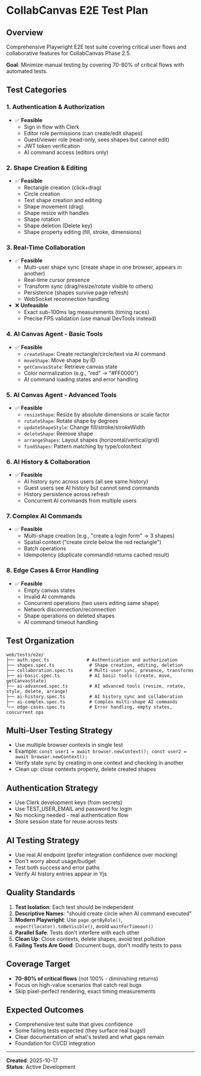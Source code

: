 # CollabCanvas E2E Test Plan

## Overview

Comprehensive Playwright E2E test suite covering critical user flows and collaborative features for CollabCanvas Phase 2.5.

**Goal**: Minimize manual testing by covering 70-80% of critical flows with automated tests.

## Test Categories

### 1. Authentication & Authorization
- ✅ **Feasible**
  - Sign in flow with Clerk
  - Editor role permissions (can create/edit shapes)
  - Guest/viewer role (read-only, sees shapes but cannot edit)
  - JWT token verification
  - AI command access (editors only)

### 2. Shape Creation & Editing
- ✅ **Feasible**
  - Rectangle creation (click+drag)
  - Circle creation
  - Text shape creation and editing
  - Shape movement (drag)
  - Shape resize with handles
  - Shape rotation
  - Shape deletion (Delete key)
  - Shape property editing (fill, stroke, dimensions)

### 3. Real-Time Collaboration
- ✅ **Feasible**
  - Multi-user shape sync (create shape in one browser, appears in another)
  - Real-time cursor presence
  - Transform sync (drag/resize/rotate visible to others)
  - Persistence (shapes survive page refresh)
  - WebSocket reconnection handling
- ❌ **Unfeasible**
  - Exact sub-100ms lag measurements (timing races)
  - Precise FPS validation (use manual DevTools instead)

### 4. AI Canvas Agent - Basic Tools
- ✅ **Feasible**
  - `createShape`: Create rectangle/circle/text via AI command
  - `moveShape`: Move shape by ID
  - `getCanvasState`: Retrieve canvas state
  - Color normalization (e.g., "red" → "#FF0000")
  - AI command loading states and error handling

### 5. AI Canvas Agent - Advanced Tools
- ✅ **Feasible**
  - `resizeShape`: Resize by absolute dimensions or scale factor
  - `rotateShape`: Rotate shape by degrees
  - `updateShapeStyle`: Change fill/stroke/strokeWidth
  - `deleteShape`: Remove shape
  - `arrangeShapes`: Layout shapes (horizontal/vertical/grid)
  - `findShapes`: Pattern matching by type/color/text

### 6. AI History & Collaboration
- ✅ **Feasible**
  - AI history sync across users (all see same history)
  - Guest users see AI history but cannot send commands
  - History persistence across refresh
  - Concurrent AI commands from multiple users

### 7. Complex AI Commands
- ✅ **Feasible**
  - Multi-shape creation (e.g., "create a login form" → 3 shapes)
  - Spatial context ("create circle below the red rectangle")
  - Batch operations
  - Idempotency (duplicate commandId returns cached result)

### 8. Edge Cases & Error Handling
- ✅ **Feasible**
  - Empty canvas states
  - Invalid AI commands
  - Concurrent operations (two users editing same shape)
  - Network disconnection/reconnection
  - Shape operations on deleted shapes
  - AI command timeout handling

## Test Organization

```
web/tests/e2e/
├── auth.spec.ts              # Authentication and authorization
├── shapes.spec.ts             # Shape creation, editing, deletion
├── collaboration.spec.ts      # Multi-user sync, presence, transforms
├── ai-basic.spec.ts           # AI basic tools (create, move, getCanvasState)
├── ai-advanced.spec.ts        # AI advanced tools (resize, rotate, style, delete, arrange)
├── ai-history.spec.ts         # AI history sync and collaboration
├── ai-complex.spec.ts         # Complex multi-shape AI commands
└── edge-cases.spec.ts         # Error handling, empty states, concurrent ops
```

## Multi-User Testing Strategy

- Use multiple browser contexts in single test
- Example: `const user1 = await browser.newContext(); const user2 = await browser.newContext();`
- Verify state sync by creating in one context and checking in another
- Clean up: close contexts properly, delete created shapes

## Authentication Strategy

- Use Clerk development keys (from secrets)
- Use TEST_USER_EMAIL and password for login
- No mocking needed - real authentication flow
- Store session state for reuse across tests

## AI Testing Strategy

- Use real AI endpoint (prefer integration confidence over mocking)
- Don't worry about usage/budget
- Test both success and error paths
- Verify AI history entries appear in Yjs

## Quality Standards

1. **Test Isolation**: Each test should be independent
2. **Descriptive Names**: "should create circle when AI command executed"
3. **Modern Playwright**: Use `page.getByRole()`, `expect(locator).toBeVisible()`, avoid `waitForTimeout()`
4. **Parallel Safe**: Tests don't interfere with each other
5. **Clean Up**: Close contexts, delete shapes, avoid test pollution
6. **Failing Tests Are Good**: Document bugs, don't modify tests to pass

## Coverage Target

- **70-80% of critical flows** (not 100% - diminishing returns)
- Focus on high-value scenarios that catch real bugs
- Skip pixel-perfect rendering, exact timing measurements

## Expected Outcomes

- Comprehensive test suite that gives confidence
- Some failing tests expected (they surface real bugs!)
- Clear documentation of what's tested and what gaps remain
- Foundation for CI/CD integration

---

**Created**: 2025-10-17  
**Status**: Active Development
